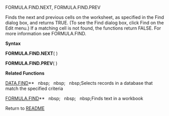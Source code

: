 FORMULA.FIND.NEXT, FORMULA.FIND.PREV

Finds the next and previous cells on the worksheet, as specified in the
Find dialog box, and returns TRUE. (To see the Find dialog box, click
Find on the Edit menu.) If a matching cell is not found, the functions
return FALSE. For more information see FORMULA.FIND.

**Syntax**

**FORMULA.FIND.NEXT**( )

**FORMULA.FIND.PREV**( )

**Related Functions**

[DATA.FIND](DATA.FIND.md)**&nbsp;&nbsp;&nbsp;nbsp;&nbsp;&nbsp;&nbsp;nbsp;&nbsp;&nbsp;&nbsp;nbsp;Selects records in a database that match the
specified criteria

[FORMULA.FIND](FORMULA.FIND.md)**&nbsp;&nbsp;&nbsp;nbsp;&nbsp;&nbsp;&nbsp;nbsp;&nbsp;&nbsp;&nbsp;nbsp;Finds text in a workbook



Return to [README](README.md)

